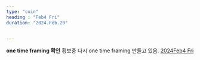 ```yaml
---
type: "coin"
heading : "Feb4 Fri"
duration: "2024.Feb.29"


---
```

 




**one time framing 확인**  횡보중 다시 one time framing 만들고 있음. 
[2024Feb4 Fri](/todo/images/Document2024FEB4-Fri.pdf)